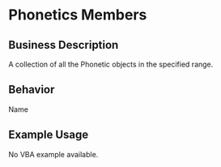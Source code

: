 # Phonetics Members

## Business Description
A collection of all the Phonetic objects in the specified range.

## Behavior
Name

## Example Usage
No VBA example available.
